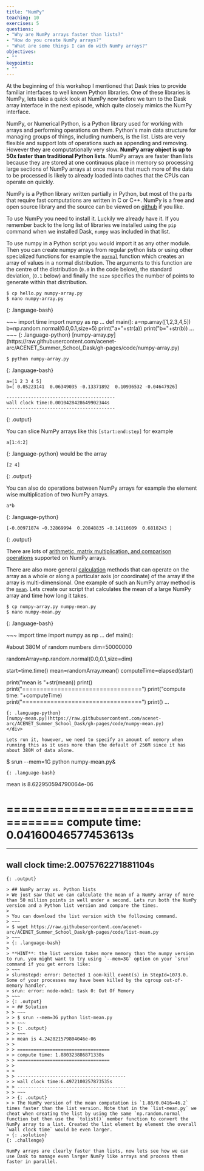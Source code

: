 ```yaml
---
title: "NumPy"
teaching: 10
exercises: 5
questions:
- "Why are NumPy arrays faster than lists?"
- "How do you create NumPy arrays?"
- "What are some things I can do with NumPy arrays?"
objectives:
- ""
keypoints:
- ""
---
```


At the beginning of this workshop I mentioned that Dask tries to provide familiar interfaces to well known Python libraries. One of these libraries is NumPy, lets take a quick look at NumPy now before we turn to the Dask array interface in the next episode, which quite closely mimics the NumPy interface.

NumPy, or Numerical Python, is a Python library used for working with arrays and performing operations on them. Python's main data structure for managing groups of things, including numbers, is the list. Lists are very flexible and support lots of operations such as appending and removing. However they are computationally very slow. **NumPy array object is up to 50x faster than traditional Python lists**. NumPy arrays are faster than lists because they are stored at one continuous place in memory so processing large sections of NumPy arrays at once means that much more of the data to be processed is likely to already loaded into caches that the CPUs can operate on quickly.

NumPy is a Python library written partially in Python, but most of the parts that require fast computations are written in C or C++. NumPy is a free and open source library and the source can be viewed on [github](https://github.com/numpy/numpy) if you like.

To use NumPy you need to install it. Luckily we already have it. If you remember back to the long list of libraries we installed using the `pip` command when we installed Dask, `numpy` was included in that list. 

To use numpy in a Python script you would import it as any other module. Then you can create numpy arrays from regular python lists or using other specialized functions for example the [`normal`](https://numpy.org/doc/stable/reference/random/generated/numpy.random.normal.html) function which creates an array of values in a normal distribution. The arguments to this function are the centre of the distribution (`0.0` in the code below), the standard deviation, (`0.1` below) and finally the `size` specifies the number of points to generate within that distribution.

~~~
$ cp hello.py numpy-array.py
$ nano numpy-array.py
~~~
{: .language-bash}

<div class="gitfile" markdown="1">
~~~
import time
import numpy as np
...
def main():
  a=np.array([1,2,3,4,5])
  b=np.random.normal(0.0,0.1,size=5)
  print("a="+str(a))
  print("b="+str(b))
...
~~~
{: .language-python}
[numpy-array.py](https://raw.githubusercontent.com/acenet-arc/ACENET_Summer_School_Dask/gh-pages/code/numpy-array.py)
</div>

~~~
$ python numpy-array.py
~~~
{: .language-bash}
~~~
a=[1 2 3 4 5]
b=[ 0.05223141  0.06349035 -0.13371892  0.10936532 -0.04647926]

----------------------------------------
wall clock time:0.0010428428649902344s
----------------------------------------
~~~
{: .output}

You can slice NumPy arrays like this `[start:end:step]` for example
~~~
a[1:4:2]
~~~
{: .language-python}
would be the array
~~~
[2 4]
~~~
{: .output}

You can also do operations between NumPy arrays for example the element wise multiplication of two NumPy arrays.
~~~
a*b
~~~
{: .language-python}
~~~
[-0.00971874 -0.32869994  0.20848835 -0.14110609  0.6818243 ]
~~~
{: .output}

There are lots of [arithmetic, matrix multiplication, and comparison operations](https://numpy.org/doc/stable/reference/arrays.ndarray.html#arithmetic-matrix-multiplication-and-comparison-operations) supported on NumPy arrays.

There are also more general [calculation](https://numpy.org/doc/stable/reference/arrays.ndarray.html#calculation) methods that can operate on the array as a whole or along a particular axis (or coordinate) of the array if the array is multi-dimensional. One example of such an NumPy array method is the [`mean`](https://numpy.org/doc/stable/reference/generated/numpy.mean.html). Lets create our script that calculates the mean of a large NumPy array and time how long it takes.

~~~
$ cp numpy-array.py numpy-mean.py
$ nano numpy-mean.py
~~~
{: .language-bash}

<div class="gitfile" markdown="1">
~~~
import time
import numpy as np
...
def main():
  
  #about 380M of random numbers
  dim=50000000
  
  randomArray=np.random.normal(0.0,0.1,size=dim)
  
  start=time.time()
  mean=randomArray.mean()
  computeTime=elapsed(start)
  
  print("mean is "+str(mean))
  print()
  print("==================================")
  print("compute time: "+computeTime)
  print("==================================")
  print()
...
~~~
{: .language-python}
[numpy-mean.py](https://raw.githubusercontent.com/acenet-arc/ACENET_Summer_School_Dask/gh-pages/code/numpy-mean.py)
</div>

Lets run it, however, we need to specify an amount of memory when running this as it uses more than the default of 256M since it has about 380M of data alone.

~~~
$ srun --mem=1G python numpy-mean.py&
~~~
{: .language-bash}
~~~
mean is 8.622950594790064e-06

==================================
compute time: 0.04160046577453613s
==================================


----------------------------------------
wall clock time:2.0075762271881104s
----------------------------------------
~~~
{: .output}

> ## NumPy array vs. Python lists
> We just saw that we can calculate the mean of a NumPy array of more than 50 million points in well under a second. Lets run both the NumPy version and a Python list version and compare the times.
>
> You can download the list version with the following command.
> ~~~
> $ wget https://raw.githubusercontent.com/acenet-arc/ACENET_Summer_School_Dask/gh-pages/code/list-mean.py
> ~~~
> {: .language-bash}
>
> **HINT**: the list version takes more memory than the numpy version to run, you might want to try using `--mem=3G` option on your `srun` command if you get errors like:
> ~~~
> slurmstepd: error: Detected 1 oom-kill event(s) in StepId=1073.0. Some of your processes may have been killed by the cgroup out-of-memory handler.
> srun: error: node-mdm1: task 0: Out Of Memory
> ~~~
> {: .output}
> > ## Solution
> > ~~~
> > $ srun --mem=3G python list-mean.py
> > ~~~
> > {: .output}
> > ~~~
> > mean is 4.242821579804046e-06
> > 
> > ==================================
> > compute time: 1.880323886871338s
> > ==================================
> > 
> > 
> > ----------------------------------------
> > wall clock time:6.4972100257873535s
> > ----------------------------------------
> > ~~~
> > {: .output}
> > The NumPy version of the mean computation is `1.88/0.0416=46.2` times faster than the list version. Note that in the `list-mean.py` we cheat when creating the list by using the same `np.random.normal` function but then use the `tolist()` member function to convert the NumPy array to a list. Created the list element by element the overall `wall clock time` would be even larger.
> {: .solution}
{: .challenge}

NumPy arrays are clearly faster than lists, now lets see how we can use Dask to manage even larger NumPy like arrays and process them faster in parallel.





